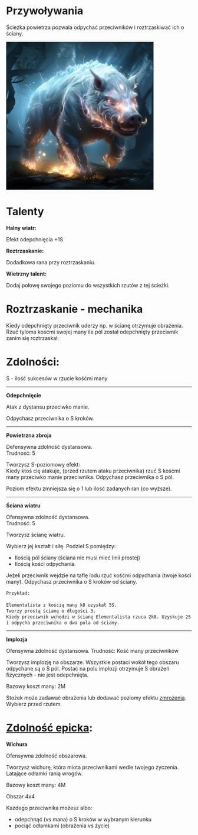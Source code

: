 # Przywoływania

Ścieżka powietrza pozwala odpychać przeciwników i roztrzaskiwać ich o ściany.

<img src="imgs/przywolywania.png" width="400">

# Talenty

**Halny wiatr:**

Efekt odepchnięcia +1S

**Roztrzaskanie:**

Dodadkowa rana przy roztrzaskaniu.

**Wietrzny talent:**

Dodaj połowę swojego poziomu do wszystkich rzutów z tej ścieżki.

# Roztrzaskanie - mechanika

Kiedy odepchnięty przeciwnik uderzy np. w ścianę otrzymuje obrażenia.\
Rzuć tyloma kośćmi swojej many ile pól został odepchnięty przeciwnik zanim się roztrzaskał.

# Zdolności:

S - ilość sukcesów w rzucie kośćmi many

___

**Odepchnięcie**

Atak z dystansu przeciwko manie.

Odpychasz przeciwnika o S kroków.
___
**Powietrzna zbroja**

Defensywna zdolność dystansowa.\
Trudność: 5

Tworzysz S-poziomowy efekt:\
Kiedy ktoś cię atakuje, (przed rzutem ataku przeciwnika) rzuć S kośćmi many przeciwko manie przeciwnika. Odpychasz przeciwnika o S pól.

Poziom efektu zmniejsza się o 1 lub ilość zadanych ran (co wyższe).
___
**Ściana wiatru**

Ofensywna zdolność dystansowa.\
Trudność: 5

Tworzysz ścianę wiatru.

Wybierz jej kształt i siłę.
Podziel S pomiędzy:
* Ilością pól ściany (ściana nie musi mieć linii prostej)
* Ilością kości odpychania.

Jeżeli przeciwnik wejdzie na taflę lodu rzuć kośćmi odpychania (twoje kości many). Odpychasz przeciwnika o S kroków od ściany.

```
Przykład:

Elementalista z kością many k8 uzyskał 5S.
Tworzy prostą ścianę o długości 3.
Kiedy przeciwnik wchodzi w ścianę Elementalista rzuca 2k8. Uzyskuje 2S i odpycha przeciwnika o dwa pola od ściany.

```
___
**Implozja**

Ofensywna zdolność dystansowa.
Trudność: Kość many przeciwników

Tworzysz implozję na obszarze. Wszystkie postaci wokół tego obszaru odpychane są o S pól. Postać na polu implozji otrzymuje S obrażeń fizycznych - nie jest odepchnięta.

Bazowy koszt many: 2M

Stożek może zadawać obrażenia lub dodawać poziomy efektu [zmrożenia](/docs/efekty/zmrozenie.md).
Wybierz przed rzutem.

# [Zdolność epicka](/docs/zdolnosc-epicka.md):

**Wichura**

Ofensywna zdolność obszarowa.

Tworzysz wichurę, która miota przeciwnikami wedle twojego życzenia.\
Latające odłamki ranią wrogów.

Bazowy koszt many: 4M

Obszar 4x4

Każdego przeciwnika możesz albo:
* odepchnąć (vs mana) o S kroków w wybranym kierunku
* pociąć odłamkami (obrażenia vs życie)
